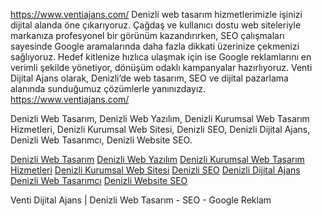 
https://www.ventiajans.com/  Denizli web tasarım hizmetlerimizle işinizi dijital alanda öne çıkarıyoruz.  Çağdaş ve kullanıcı dostu web siteleriyle markanıza profesyonel bir görünüm kazandırırken, SEO çalışmaları sayesinde Google aramalarında daha fazla dikkati üzerinize çekmenizi sağlıyoruz.  Hedef kitlenize hızlıca ulaşmak için ise Google reklamlarını en verimli şekilde yönetiyor, dönüşüm odaklı kampanyalar hazırlıyoruz. Venti Dijital Ajans olarak, Denizli’de web tasarım, SEO ve dijital pazarlama alanında sunduğumuz çözümlerle yanınızdayız. https://www.ventiajans.com/ 

Denizli Web Tasarım, Denizli Web Yazılım, Denizli Kurumsal Web Tasarım Hizmetleri, Denizli Kurumsal Web Sitesi, Denizli SEO, Denizli Dijital Ajans, Denizli Web Tasarımcı, Denizli Website SEO.

<a href="https://www.ventiajans.com/">Denizli Web Tasarım</a>
<a href="https://www.ventiajans.com/">Denizli Web Yazılım</a>
<a href="https://www.ventiajans.com/">Denizli Kurumsal Web Tasarım Hizmetleri</a>
 <a href="https://www.ventiajans.com/">Denizli Kurumsal Web Sitesi</a>
 <a href="https://www.ventiajans.com/">Denizli SEO</a>
 <a href="https://www.ventiajans.com/">Denizli Dijital Ajans</a>
 <a href="https://www.ventiajans.com/">Denizli Web Tasarımcı</a>
 <a href="https://www.ventiajans.com/">Denizli Website SEO</a>

Venti Dijital Ajans | Denizli Web Tasarım - SEO - Google Reklam</a>
